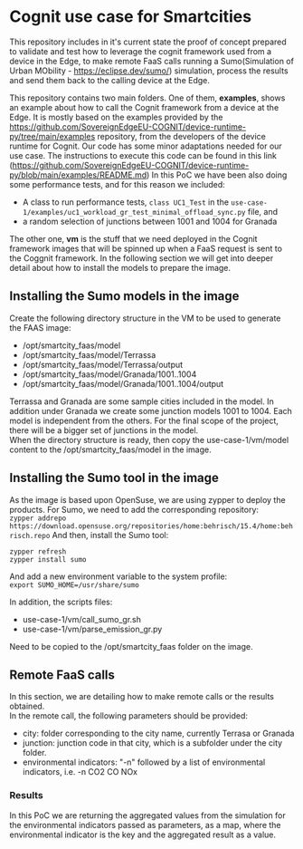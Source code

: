 # Cognit use case for Smartcities
This repository includes in it's current state the proof of concept prepared to validate and test how to leverage the cognit framework used from a device in the Edge, to make remote FaaS calls running a Sumo(Simulation of Urban MObility - https://eclipse.dev/sumo/) simulation, process the results and send them back to the calling device at the Edge.

This repository contains two main folders. One of them, **examples**, shows an example about how to call the Cognit framework from a device at the Edge. It is mostly based on the examples provided by the https://github.com/SovereignEdgeEU-COGNIT/device-runtime-py/tree/main/examples repository, from the developers of the device runtime for Cognit. Our code has some minor adaptations needed for our use case. The instructions to execute this code can be found in this link (https://github.com/SovereignEdgeEU-COGNIT/device-runtime-py/blob/main/examples/README.md)
In this PoC we have been also doing some performance tests, and for this reason we included:
- A class to run performance tests, `class UC1_Test` in the `use-case-1/examples/uc1_workload_gr_test_minimal_offload_sync.py` file, and 
- a random selection of junctions between 1001 and 1004 for Granada

The other one, **vm** is the stuff that we need deployed in the Cognit framework images that will be spinned up when a FaaS request is sent to the Coggnit framework.
In the following section we will get into deeper detail about how to install the models to prepare the image.

## Installing the Sumo models in the image
Create the following directory structure in the VM to be used to generate the FAAS image:  
* /opt/smartcity_faas/model
* /opt/smartcity_faas/model/Terrassa
* /opt/smartcity_faas/model/Terrassa/output
* /opt/smartcity_faas/model/Granada/1001..1004
* /opt/smartcity_faas/model/Granada/1001..1004/output
  
Terrassa and Granada are some sample cities included in the model. In addition under Granada we create some junction models 1001 to 1004. Each model is independent from the others. For the final scope of the project, there will be a bigger set of junctions in the model.  
When the directory structure is ready, then copy the use-case-1/vm/model content to the /opt/smartcity_faas/model in the image.

## Installing the Sumo tool in the image
As the image is based upon OpenSuse, we are using zypper to deploy the products.
For Sumo, we need to add the corresponding repository:  
`zypper addrepo https://download.opensuse.org/repositories/home:behrisch/15.4/home:behrisch.repo`
And then, install the Sumo tool:  
```
zypper refresh
zypper install sumo
```
And add a new environment variable to the system profile:  
`export SUMO_HOME=/usr/share/sumo`

In addition, the scripts files:
- use-case-1/vm/call_sumo_gr.sh
- use-case-1/vm/parse_emission_gr.py

Need to be copied to the /opt/smartcity_faas folder on the image.

## Remote FaaS calls
In this section, we are detailing how  to make remote calls or the results obtained.  
In the remote call, the following parameters should be provided:
- city: folder corresponding to the city name, currently Terrasa or Granada
- junction: junction code in that city, which is a subfolder under the city folder.
- environmental indicators: "-n" followed by a list of environmental indicators, i.e. -n CO2 CO NOx

### Results
In this PoC we are returning the aggregated values from the simulation for the environmental indicators passed as parameters, as a map, where the environmental indicator is the key and the aggregated result as a value.



